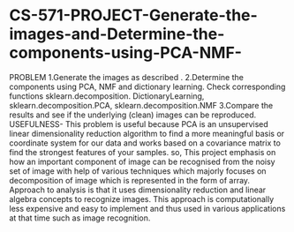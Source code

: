 # CS-571-PROJECT-Generate-the-images-and-Determine-the-components-using-PCA-NMF-
PROBLEM
1.Generate the images as described .
2.Determine the components using PCA, NMF and dictionary learning. Check corresponding  functions sklearn.decomposition. DictionaryLearning, sklearn.decomposition.PCA, sklearn.decomposition.NMF
3.Compare the results and see if the underlying (clean) images can be reproduced.
USEFULNESS-
This problem is useful because PCA is an unsupervised linear dimensionality reduction algorithm to find a more meaningful basis or coordinate system for our data and works based on a covariance matrix to find the strongest features of your samples.
so, This project emphasis on how an important component of image can be recognised from the noisy set of image with help of various techniques which majorly focuses on decomposition of image which is represented in the form of array. Approach to analysis is that it uses dimensionality reduction and linear algebra concepts to recognize images. This approach is computationally less expensive and easy to implement and thus used in various applications at that time such as image recognition.

